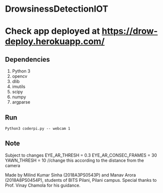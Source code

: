 # DrowsinessDetectionIOT
# Check app deployed at https://drow-deploy.herokuapp.com/

## Dependencies

1. Python 3
2. opencv
3. dlib	
4. imutils 
5. scipy
6. numpy
7. argparse

## Run 

```
Python3 coderpi.py -- webcam 1		
```

## Note

Subject to changes
EYE_AR_THRESH = 0.3
EYE_AR_CONSEC_FRAMES = 30
YAWN_THRESH = 10	//change this according to the distance from the camera

Made by Milind Kumar Sinha (2018A3PS0543P) and Manav Arora (2018A8PS0454P), students of BITS Pilani, Pilani campus.
Special thanks to Prof. Vinay Chamola for his guidance.
